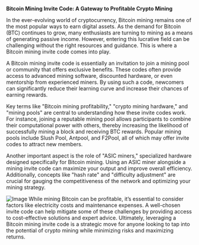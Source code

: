 **Bitcoin Mining Invite Code: A Gateway to Profitable Crypto Mining**

In the ever-evolving world of cryptocurrency, Bitcoin mining remains one of the most popular ways to earn digital assets. As the demand for Bitcoin (BTC) continues to grow, many enthusiasts are turning to mining as a means of generating passive income. However, entering this lucrative field can be challenging without the right resources and guidance. This is where a Bitcoin mining invite code comes into play.

A Bitcoin mining invite code is essentially an invitation to join a mining pool or community that offers exclusive benefits. These codes often provide access to advanced mining software, discounted hardware, or even mentorship from experienced miners. By using such a code, newcomers can significantly reduce their learning curve and increase their chances of earning rewards.

Key terms like "Bitcoin mining profitability," "crypto mining hardware," and "mining pools" are central to understanding how these invite codes work. For instance, joining a reputable mining pool allows participants to combine their computational power with others, thereby increasing the likelihood of successfully mining a block and receiving BTC rewards. Popular mining pools include Slush Pool, Antpool, and F2Pool, all of which may offer invite codes to attract new members.

Another important aspect is the role of "ASIC miners," specialized hardware designed specifically for Bitcoin mining. Using an ASIC miner alongside a mining invite code can maximize your output and improve overall efficiency. Additionally, concepts like "hash rate" and "difficulty adjustment" are crucial for gauging the competitiveness of the network and optimizing your mining strategy.


![Image](https://github.com/user-attachments/assets/b8266eee-691e-4ee1-99ef-bfa10d234fd4)
While mining Bitcoin can be profitable, it’s essential to consider factors like electricity costs and maintenance expenses. A well-chosen invite code can help mitigate some of these challenges by providing access to cost-effective solutions and expert advice. Ultimately, leveraging a Bitcoin mining invite code is a strategic move for anyone looking to tap into the potential of crypto mining while minimizing risks and maximizing returns.